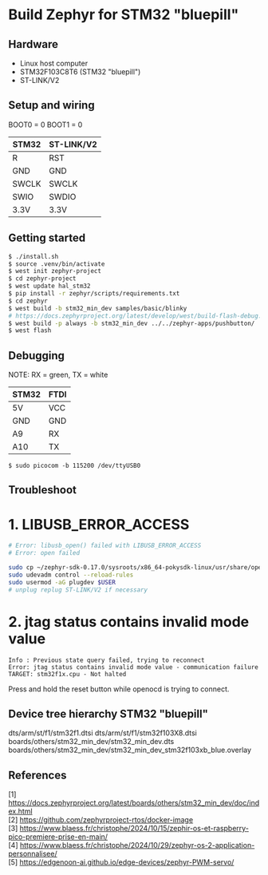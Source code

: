 # Build Zephyr for STM32 "bluepill"

## Hardware
- Linux host computer
- STM32F103C8T6 (STM32 "bluepill")
- ST-LINK/V2

## Setup and wiring
BOOT0 = 0
BOOT1 = 0

| STM32 | ST-LINK/V2 |
| ----- | ---------- |
| R     | RST        |
| GND   | GND        |
| SWCLK | SWCLK      |
| SWIO  | SWDIO      |
| 3.3V  | 3.3V       |

## Getting started

```sh
$ ./install.sh
$ source .venv/bin/activate
$ west init zephyr-project
$ cd zephyr-project
$ west update hal_stm32
$ pip install -r zephyr/scripts/requirements.txt
$ cd zephyr
$ west build -b stm32_min_dev samples/basic/blinky
# https://docs.zephyrproject.org/latest/develop/west/build-flash-debug.html
$ west build -p always -b stm32_min_dev ../../zephyr-apps/pushbutton/
$ west flash
```

## Debugging
NOTE: RX = green, TX = white

| STM32 | FTDI |
| ----- | ---- |
| 5V    | VCC  |
| GND   | GND  |
| A9    | RX   |
| A10   | TX   |

```
$ sudo picocom -b 115200 /dev/ttyUSB0
```

## Troubleshoot
# 1. LIBUSB_ERROR_ACCESS
```sh
# Error: libusb_open() failed with LIBUSB_ERROR_ACCESS
# Error: open failed

sudo cp ~/zephyr-sdk-0.17.0/sysroots/x86_64-pokysdk-linux/usr/share/openocd/contrib/60-openocd.rules /etc/udev/rules.d/
sudo udevadm control --reload-rules
sudo usermod -aG plugdev $USER
# unplug replug ST-LINK/V2 if necessary
```
# 2. jtag status contains invalid mode value
```
Info : Previous state query failed, trying to reconnect
Error: jtag status contains invalid mode value - communication failure
TARGET: stm32f1x.cpu - Not halted
```
Press and hold the reset button while openocd is trying to connect.

## Device tree hierarchy STM32 "bluepill"
dts/arm/st/f1/stm32f1.dtsi
dts/arm/st/f1/stm32f103X8.dtsi
boards/others/stm32_min_dev/stm32_min_dev.dts
boards/others/stm32_min_dev/stm32_min_dev_stm32f103xb_blue.overlay


## References
[1] https://docs.zephyrproject.org/latest/boards/others/stm32_min_dev/doc/index.html<br>
[2] https://github.com/zephyrproject-rtos/docker-image<br>
[3] https://www.blaess.fr/christophe/2024/10/15/zephir-os-et-raspberry-pico-premiere-prise-en-main/<br>
[4] https://www.blaess.fr/christophe/2024/10/29/zephyr-os-2-application-personnalisee/<br>
[5] https://edgenoon-ai.github.io/edge-devices/zephyr-PWM-servo/<br>

